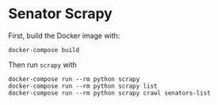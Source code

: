 # Senator Scrapy

First, build the Docker image with:

    docker-compose build

Then run `scrapy` with

    docker-compose run --rm python scrapy
    docker-compose run --rm python scrapy list
    docker-compose run --rm python scrapy crawl senators-list
